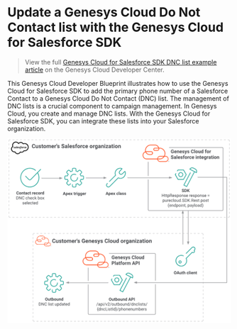 # Update a Genesys Cloud Do Not Contact list with the Genesys Cloud for Salesforce SDK

> View the full [Genesys Cloud for Salesforce SDK DNC list example article](https://developer.mypurecloud.com/blueprints/genesys-cloud-for-salesforce-sdk-dnclist-example/) on the Genesys Cloud Developer Center.

This Genesys Cloud Developer Blueprint illustrates how to use the Genesys Cloud for Salesforce SDK to add the primary phone number of a Salesforce Contact to a Genesys Cloud Do Not Contact (DNC) list. The management of DNC lists is a crucial component to campaign management. In Genesys Cloud, you create and manage DNC lists. With the Genesys Cloud for Salesforce SDK, you can integrate these lists into your Salesforce organization.

![Workflow to update a Genesys Cloud DNC list with the Genesys Cloud for Salesforce SDK](/blueprint/assets/img/update_genesyscloud_dnclist_with_genesyscloud_slf_sdk_workflow_diagram.png "Workflow to update a Genesys Cloud DNC list with the Genesys Cloud for Salesforce SDK")